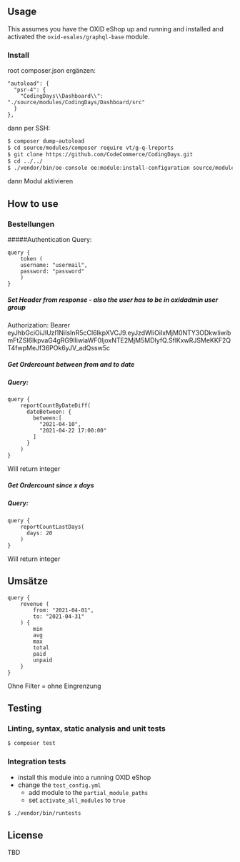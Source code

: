 ## Usage

This assumes you have the OXID eShop up and running and installed and activated the `oxid-esales/graphql-base` module.

### Install
root composer.json ergänzen:
```
"autoload": {
  "psr-4": {
    "CodingDays\\Dashboard\\": "./source/modules/CodingDays/Dashboard/src"
  }
},
```
dann per SSH:
```bash
$ composer dump-autoload
$ cd source/modules/composer require vt/g-q-lreports
$ git clone https://github.com/CodeCommerce/CodingDays.git
$ cd ../../
$ ./vendor/bin/oe-console oe:module:install-configuration source/modules/CodingDays/Dashboard/
```
dann Modul aktivieren

## How to use

### Bestellungen
#####Authentication Query:

    query {
        token (
        username: "usermail",
        password: "password"
        )
    }

##### Set Header from response - also the user has to be in oxidadmin user group

Authorization: Bearer eyJhbGciOiJIUzI1NiIsInR5cCI6IkpXVCJ9.eyJzdWIiOiIxMjM0NTY3ODkwIiwibmFtZSI6IkpvaG4gRG9lIiwiaWF0IjoxNTE2MjM5MDIyfQ.SflKxwRJSMeKKF2QT4fwpMeJf36POk6yJV_adQssw5c

##### Get Ordercount between from and to date
##### Query:
    query {
        reportCountByDateDiff(
          dateBetween: {
            between:[
              "2021-04-10",
              "2021-04-22 17:00:00"
            ]
          }
        )
    }
Will return integer

##### Get Ordercount since x days
##### Query:
    query {
        reportCountLastDays(
          days: 20
        )
    }

Will return integer

## Umsätze
```
query {
    revenue (
        from: "2021-04-01",
        to: "2021-04-31"
    ) {
        min
        avg
        max
        total
        paid
        unpaid
    }
}
```
Ohne Filter = ohne Eingrenzung

## Testing

### Linting, syntax, static analysis and unit tests

```bash
$ composer test
```

### Integration tests

- install this module into a running OXID eShop
- change the `test_config.yml`
  - add module to the `partial_module_paths`
  - set `activate_all_modules` to `true`

```bash
$ ./vendor/bin/runtests
```

## License

TBD
